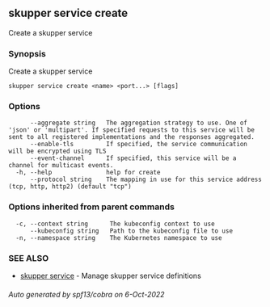 ## skupper service create

Create a skupper service

### Synopsis

Create a skupper service

```
skupper service create <name> <port...> [flags]
```

### Options

```
      --aggregate string   The aggregation strategy to use. One of 'json' or 'multipart'. If specified requests to this service will be sent to all registered implementations and the responses aggregated.
      --enable-tls         If specified, the service communication will be encrypted using TLS
      --event-channel      If specified, this service will be a channel for multicast events.
  -h, --help               help for create
      --protocol string    The mapping in use for this service address (tcp, http, http2) (default "tcp")
```

### Options inherited from parent commands

```
  -c, --context string      The kubeconfig context to use
      --kubeconfig string   Path to the kubeconfig file to use
  -n, --namespace string    The Kubernetes namespace to use
```

### SEE ALSO

* [skupper service](skupper_service.md)	 - Manage skupper service definitions

###### Auto generated by spf13/cobra on 6-Oct-2022
